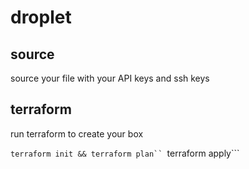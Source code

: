 # droplet

## source 

source your file with your API keys and ssh keys

## terraform

run terraform to create your box

   ```terraform init && terraform plan``
   ```terraform apply```
   
   
